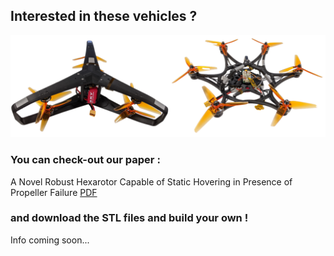 <!--     pandoc -f markdown -t html index.md > index.html   -->

## Interested in these vehicles ?

<!-- ![Image](files/images/vehicles.png) -->

<img src="files/images/vehicles.png" style="width:800px;">



### You can check-out our paper :

A Novel Robust Hexarotor Capable of Static Hovering in Presence of Propeller Failure
[PDF](https://hal.archives-ouvertes.fr/hal-02970614)


### and download the STL files and build your own !

Info coming soon...

<!-- 
```markdown
Syntax highlighted code block

# Header 1
## Header 2
### Header 3

- Bulleted
- List

1. Numbered
2. List

**Bold** and _Italic_ and `Code` text

[Link](url) and ![Image](src)
``` -->